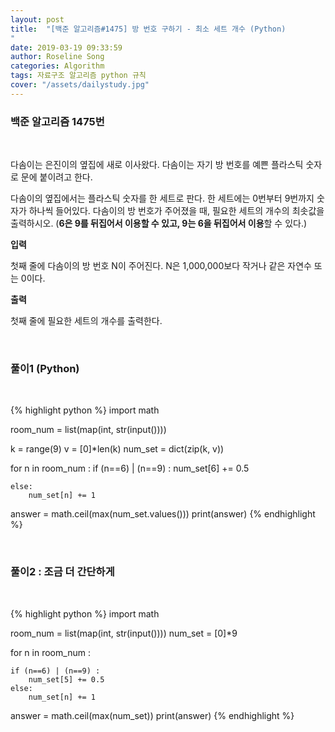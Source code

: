 ```yaml
---
layout: post
title:  "[백준 알고리즘#1475] 방 번호 구하기 - 최소 세트 개수 (Python)
"
date: 2019-03-19 09:33:59
author: Roseline Song
categories: Algorithm
tags: 자료구조 알고리즘 python 규칙
cover: "/assets/dailystudy.jpg"
---
```


### 백준 알고리즘 1475번

<br>


다솜이는 은진이의 옆집에 새로 이사왔다. 다솜이는 자기 방 번호를 예쁜 플라스틱 숫자로 문에 붙이려고 한다.

다솜이의 옆집에서는 플라스틱 숫자를 한 세트로 판다. 한 세트에는 0번부터 9번까지 숫자가 하나씩 들어있다. 다솜이의 방 번호가 주어졌을 때, 필요한 세트의 개수의 최솟값을 출력하시오. (**6은 9를 뒤집어서 이용할 수 있고, 9는 6을 뒤집어서 이용**할 수 있다.)

**입력** 

첫째 줄에 다솜이의 방 번호 N이 주어진다. N은 1,000,000보다 작거나 같은 자연수 또는 0이다.

**출력**

첫째 줄에 필요한 세트의 개수를 출력한다.

<br>



### 풀이1 (Python)

<br>

{% highlight python %}
import math

room_num = list(map(int, str(input())))

k = range(9)
v = [0]*len(k)
num_set = dict(zip(k, v))

for n in room_num : 
    if (n==6) | (n==9) :
        num_set[6] += 0.5

    else:
        num_set[n] += 1
    
answer = math.ceil(max(num_set.values()))
print(answer)
{% endhighlight %}

<br>

### 풀이2 : 조금 더 간단하게

<br>

{% highlight python %}
import math

room_num = list(map(int, str(input())))
num_set = [0]*9

for n in room_num : 
    
    if (n==6) | (n==9) :
        num_set[5] += 0.5
    else:
        num_set[n] += 1
    
answer = math.ceil(max(num_set))
print(answer)
{% endhighlight %}

